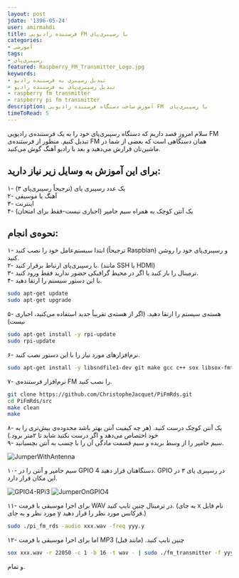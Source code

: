 ```yaml
---
layout: post  
jdate: '1396-05-24'
user: amirmahdi
title: فرستنده رادیویی FM با رسپبری‌پای
categories:
- آموزشی
tags:
- رسپبری‌پای
featured: Raspberry_FM_Transmitter_Logo.jpg
keywords:
- تبدیل رسپبری به فرستنده رادیو
- تبدیل رسپبری‌پای به فرستنده رادیو
- raspberry fm transmitter
- raspberry pi fm transmitter
description: آموزش ساخت دستگاه فرستنده رادیویی FM  با رسپبری‌پای
timeToRead: 5
---
```


سلام امروز قصد داریم که دستگاه رسپبری‌پای خود را به یک فرستنده‌ی رادیویی FM تبدیل کنیم. منظور از فرستنده‌ی FM همان دستگاهی است که بعضی از شما در ماشین‌تان قرارش می‌دهید و بعد با رادیو آهنگ گوش می‌کنید.  
## برای این آموزش به وسایل زیر نیاز دارید:
۱- یک عدد رسپبری پای (ترجیحاً رسپبری‌پای ۳)  
۲- آهنگ یا موسیقی  
۳- اینترنت  
۴- یک آنتن کوچک به همراه سیم جامپر (اجباری نیست-فقط برای امتحان)
## نحوه‌ی انجام:
۱- ابتدا سیستم‌عامل خود را نصب کنید (ترجیحاً Raspbian) و رسپبری‌پای خود را روشن کنید.  
۲- با رسپبری‌پای ارتباط برقرار کنید. (مانند SSH یا HDMI)  
۳- ترمینال را باز کنید یا اگر در محیط گرافیکی حضور ندارید فقط ورود کنید.  
۴- با این دستور سیستم را ارتقا دهید.

```sh
sudo apt-get update
sudo apt-get upgrade
```

۵- هسته‌ی سیستم را ارتقا دهید. (اگر از هسته‌ی تقریباً جدید استفاده می‌کنید، اجباری نیست)

```sh
sudo apt-get install -y rpi-update
sudo rpi-update
```

۶- نرم‌افزار‌های مورد نیاز را با این دستور نصب کنید.

```sh
sudo apt-get install -y libsndfile1-dev git make gcc c++ sox libsox-fmt-mp3
```

۷- نرم‌افزار فرستنده‌ی FM را نصب کنید.

```sh
git clone https://github.com/ChristopheJacquet/PiFmRds.git
cd PiFmRds/src
make clean
make
```

۸- یک آنتن کوچک درست کنید. (هر چه کیفیت آنتن بهتر باشد محدوده‌ی بیش‌تری را به خود اختصاص می‌دهد و اگر درست نکنید شاید تا ۲متر برود.)  
۹- سیم جامپر را از وسط بریده و سیم قسمت مادگی آن را با چسب به آنتن بچسبانید.  

![JumperWithAntenna](/linuxiha/images/JumperWithAntenna.jpg)

۱۰- سیم جامپر و آنتن را در GPIO 4 دستگاهتان قرار دهید. GPIO در رسپبری پای ۳ در این مکان قرار دارد.  

![GPIO4-RPi3](/linuxiha/images/GPIO4-RPi3.jpg)
![JumperOnGPIO4](/linuxiha/images/JumperOnGPIO4.jpg)

۱۱- برای اجرا موسیقی با فرمت WAV در ترمینال چنین تایپ کنید. (به جای x نام فایل مورد نظر و به جای y فرکانس مورد نظر را قرار دهید.)

```sh
sudo ./pi_fm_rds -audio xxx.wav -freq yyy.y
```

۱۲- اما برای اجرا موسیقی با فرمت MP3 چنین تایپ کنید. (مانند قبل)

```sh
sox xxx.wav -r 22050 -c 1 -b 16 -t wav - | sudo ./fm_transmitter -f yyy.y -
```

و تمام.
